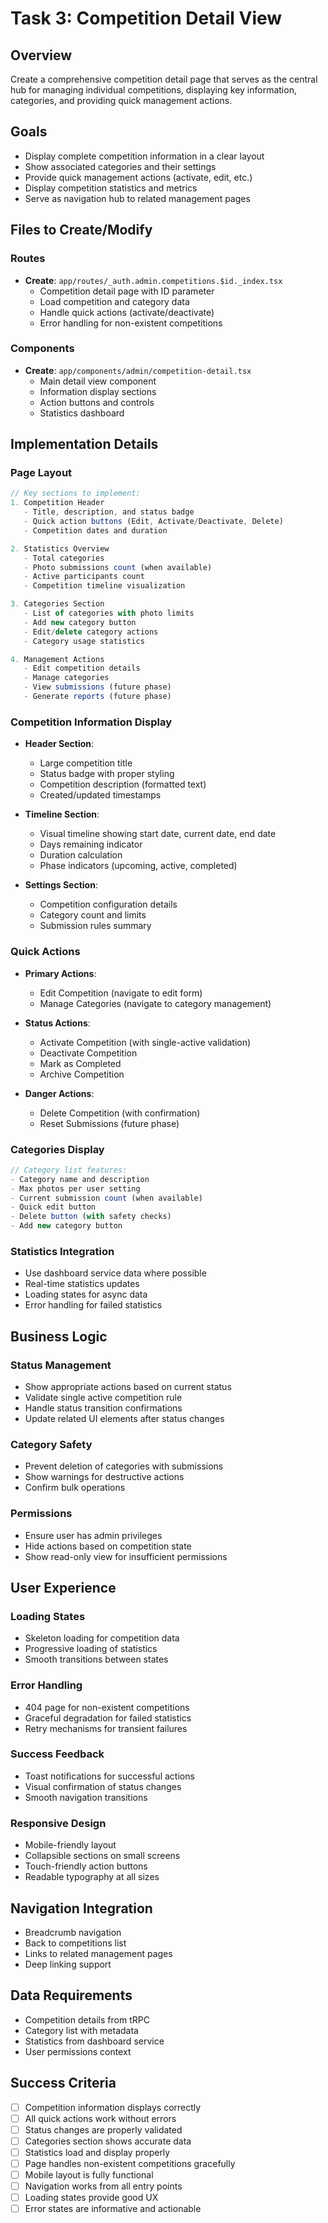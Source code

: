 # Task 3: Competition Detail View

## Overview
Create a comprehensive competition detail page that serves as the central hub for managing individual competitions, displaying key information, categories, and providing quick management actions.

## Goals
- Display complete competition information in a clear layout
- Show associated categories and their settings
- Provide quick management actions (activate, edit, etc.)
- Display competition statistics and metrics
- Serve as navigation hub to related management pages

## Files to Create/Modify

### Routes
- **Create**: `app/routes/_auth.admin.competitions.$id._index.tsx`
  - Competition detail page with ID parameter
  - Load competition and category data
  - Handle quick actions (activate/deactivate)
  - Error handling for non-existent competitions

### Components
- **Create**: `app/components/admin/competition-detail.tsx`
  - Main detail view component
  - Information display sections
  - Action buttons and controls
  - Statistics dashboard

## Implementation Details

### Page Layout
```typescript
// Key sections to implement:
1. Competition Header
   - Title, description, and status badge
   - Quick action buttons (Edit, Activate/Deactivate, Delete)
   - Competition dates and duration

2. Statistics Overview
   - Total categories
   - Photo submissions count (when available)
   - Active participants count
   - Competition timeline visualization

3. Categories Section
   - List of categories with photo limits
   - Add new category button
   - Edit/delete category actions
   - Category usage statistics

4. Management Actions
   - Edit competition details
   - Manage categories
   - View submissions (future phase)
   - Generate reports (future phase)
```

### Competition Information Display
- **Header Section**:
  - Large competition title
  - Status badge with proper styling
  - Competition description (formatted text)
  - Created/updated timestamps
  
- **Timeline Section**:
  - Visual timeline showing start date, current date, end date
  - Days remaining indicator
  - Duration calculation
  - Phase indicators (upcoming, active, completed)

- **Settings Section**:
  - Competition configuration details
  - Category count and limits
  - Submission rules summary

### Quick Actions
- **Primary Actions**:
  - Edit Competition (navigate to edit form)
  - Manage Categories (navigate to category management)
  
- **Status Actions**:
  - Activate Competition (with single-active validation)
  - Deactivate Competition
  - Mark as Completed
  - Archive Competition

- **Danger Actions**:
  - Delete Competition (with confirmation)
  - Reset Submissions (future phase)

### Categories Display
```typescript
// Category list features:
- Category name and description
- Max photos per user setting
- Current submission count (when available)
- Quick edit button
- Delete button (with safety checks)
- Add new category button
```

### Statistics Integration
- Use dashboard service data where possible
- Real-time statistics updates
- Loading states for async data
- Error handling for failed statistics

## Business Logic

### Status Management
- Show appropriate actions based on current status
- Validate single active competition rule
- Handle status transition confirmations
- Update related UI elements after status changes

### Category Safety
- Prevent deletion of categories with submissions
- Show warnings for destructive actions
- Confirm bulk operations

### Permissions
- Ensure user has admin privileges
- Hide actions based on competition state
- Show read-only view for insufficient permissions

## User Experience

### Loading States
- Skeleton loading for competition data
- Progressive loading of statistics
- Smooth transitions between states

### Error Handling
- 404 page for non-existent competitions
- Graceful degradation for failed statistics
- Retry mechanisms for transient failures

### Success Feedback
- Toast notifications for successful actions
- Visual confirmation of status changes
- Smooth navigation transitions

### Responsive Design
- Mobile-friendly layout
- Collapsible sections on small screens
- Touch-friendly action buttons
- Readable typography at all sizes

## Navigation Integration
- Breadcrumb navigation
- Back to competitions list
- Links to related management pages
- Deep linking support

## Data Requirements
- Competition details from tRPC
- Category list with metadata
- Statistics from dashboard service
- User permissions context

## Success Criteria
- [ ] Competition information displays correctly
- [ ] All quick actions work without errors
- [ ] Status changes are properly validated
- [ ] Categories section shows accurate data
- [ ] Statistics load and display properly
- [ ] Page handles non-existent competitions gracefully
- [ ] Mobile layout is fully functional
- [ ] Navigation works from all entry points
- [ ] Loading states provide good UX
- [ ] Error states are informative and actionable